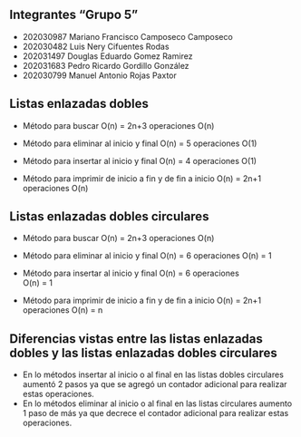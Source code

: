 ## Integrantes “Grupo 5”

- 202030987 Mariano Francisco Camposeco Camposeco 					
- 202030482 Luis Nery Cifuentes Rodas 								
- 202031497 Douglas Eduardo Gomez Ramirez 							
- 202031683 Pedro Ricardo Gordillo González 							
- 202030799 Manuel Antonio Rojas Paxtor 							

## Listas enlazadas dobles
- Método para buscar
O(n) = 2n+3 operaciones
	O(n)

- Método para eliminar al inicio y final
O(n) = 5 operaciones
	O(1)

- Método para insertar al inicio y final
O(n) = 4 operaciones
	O(1)

- Método para imprimir de inicio a fin y de fin a inicio
O(n) = 2n+1 operaciones
	O(n)

## Listas enlazadas dobles circulares

- Método para buscar
O(n) = 2n+3 operaciones
	O(n)

- Método para eliminar al inicio y final
O(n) = 6 operaciones
	O(n) = 1


- Método para insertar al inicio y final
O(n) = 6 operaciones	
O(n) = 1


- Método para imprimir de inicio a fin y de fin a inicio
O(n) = 2n+1 operaciones
	O(n) = n


## Diferencias vistas entre las listas enlazadas dobles y las listas enlazadas dobles circulares

- En lo métodos insertar al inicio o al final en las listas dobles circulares aumentó 2 pasos ya que se agregó un contador adicional para realizar estas operaciones.
- En lo métodos eliminar al inicio o al final en las listas circulares aumento 1 paso de más ya que decrece el contador adicional para realizar estas operaciones.
